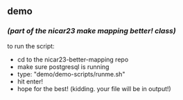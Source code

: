 ## demo
### _(part of the nicar23 make mapping better! class)_

to run the script: 
* cd to the nicar23-better-mapping repo
* make sure postgresql is running
* type: "demo/demo-scripts/runme.sh"
* hit enter! 
* hope for the best! (kidding. your file will be in output!)